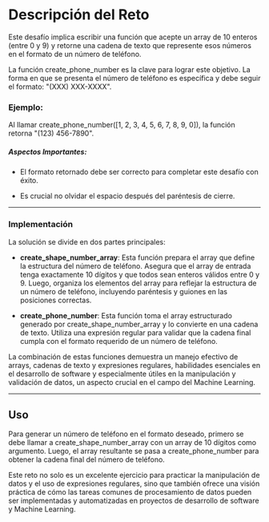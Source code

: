 # Descripción del Reto

Este desafío implica escribir una función que acepte un array de 10 enteros (entre 0 y 9) y retorne una cadena de texto que represente esos números en el formato de un número de teléfono.

La función create_phone_number es la clave para lograr este objetivo. La forma en que se presenta el número de teléfono es específica y debe seguir el formato: "(XXX) XXX-XXXX".

### Ejemplo:

Al llamar create_phone_number([1, 2, 3, 4, 5, 6, 7, 8, 9, 0]), la función retorna "(123) 456-7890".

##### Aspectos Importantes:

* El formato retornado debe ser correcto para completar este desafío con éxito.
  
* Es crucial no olvidar el espacio después del paréntesis de cierre.

---

### Implementación

La solución se divide en dos partes principales:

* **create_shape_number_array**: Esta función prepara el array que define la estructura del número de teléfono. Asegura que el array de entrada tenga exactamente 10 dígitos y que todos sean enteros válidos entre 0 y 9. Luego, organiza los elementos del array para reflejar la estructura de un número de teléfono, incluyendo paréntesis y guiones en las posiciones correctas.

* **create_phone_number**: Esta función toma el array estructurado generado por create_shape_number_array y lo convierte en una cadena de texto. Utiliza una expresión regular para validar que la cadena final cumpla con el formato requerido de un número de teléfono.

La combinación de estas funciones demuestra un manejo efectivo de arrays, cadenas de texto y expresiones regulares, habilidades esenciales en el desarrollo de software y especialmente útiles en la manipulación y validación de datos, un aspecto crucial en el campo del Machine Learning.

---

## Uso

Para generar un número de teléfono en el formato deseado, primero se debe llamar a create_shape_number_array con un array de 10 dígitos como argumento. Luego, el array resultante se pasa a create_phone_number para obtener la cadena final del número de teléfono.

Este reto no solo es un excelente ejercicio para practicar la manipulación de datos y el uso de expresiones regulares, sino que también ofrece una visión práctica de cómo las tareas comunes de procesamiento de datos pueden ser implementadas y automatizadas en proyectos de desarrollo de software y Machine Learning.
